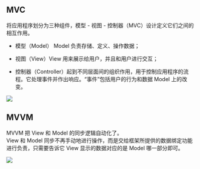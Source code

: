 ## MVC

将应用程序划分为三种组件，模型 - 视图 - 控制器（MVC）设计定义它们之间的相互作用。

- 模型（Model） Model 负责存储、定义、操作数据；

- 视图（View）View 用来展示给用户，并且和用户进行交互；

- 控制器（Controller）起到不同层面间的组织作用，用于控制应用程序的流程。它处理事件并作出响应。“事件”包括用户的行为和数据 Model 上的改变。

![](/img/other/mvc)

## MVVM

MVVM 把 View 和 Model 的同步逻辑自动化了。  
View 和 Model 同步不再手动地进行操作，而是交给框架所提供的数据绑定功能进行负责，只需要告诉它 View 显示的数据对应的是 Model 哪一部分即可。

![](/img/other/mvvm.png)

